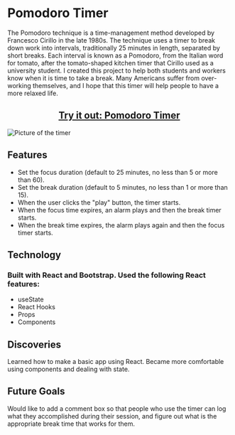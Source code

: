 # Pomodoro Timer

The Pomodoro technique is a time-management method developed by Francesco Cirillo in the late 1980s. The technique uses a timer to break down work into intervals, traditionally 25 minutes in length, separated by short breaks. Each interval is known as a Pomodoro, from the Italian word for tomato, after the tomato-shaped kitchen timer that Cirillo used as a university student. I created this project to help both students and workers know when it is time to take a break. Many Americans suffer from over-working themselves, and I hope that this timer will help people to have a more relaxed life.

<h2 align="center">
    <a href="https://project-pomodoro-timer-eight.vercel.app/">Try it out: Pomodoro Timer</a>
</h2>

![Picture of the timer](https://res.cloudinary.com/strive/image/upload/w_1000,h_1000,c_limit/06ddc6bb0f6b5add9db441447000e59c-o-initial-screen.png "Pomodoro timer")

## Features
- Set the focus duration (default to 25 minutes, no less than 5 or more than 60).
- Set the break duration (default to 5 minutes, no less than 1 or more than 15).
- When the user clicks the "play" button, the timer starts.
- When the focus time expires, an alarm plays and then the break timer starts.
- When the break time expires, the alarm plays again and then the focus timer starts.

## Technology
### Built with React and Bootstrap. Used the following React features:
- useState
- React Hooks
- Props
- Components

## Discoveries
Learned how to make a basic app using React. Became more comfortable using components and dealing with state.

## Future Goals
Would like to add a comment box so that people who use the timer can log what they accomplished during their session, and
figure out what is the appropriate break time that works for them.
